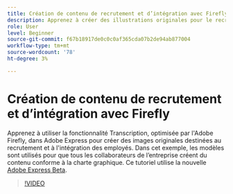 ```yaml
---
title: Création de contenu de recrutement et d’intégration avec Firefly
description: Apprenez à créer des illustrations originales pour le recrutement des employés et le contenu d'intégration
role: User
level: Beginner
source-git-commit: f67b18917de0c0c0af365cda07b2de94ab877004
workflow-type: tm+mt
source-wordcount: '78'
ht-degree: 3%

---
```


# Création de contenu de recrutement et d’intégration avec Firefly

Apprenez à utiliser la fonctionnalité Transcription, optimisée par l&#39;Adobe Firefly, dans Adobe Express pour créer des images originales destinées au recrutement et à l&#39;intégration des employés. Dans cet exemple, les modèles sont utilisés pour que tous les collaborateurs de l’entreprise créent du contenu conforme à la charte graphique. Ce tutoriel utilise la nouvelle [Adobe Express Beta](https://www.adobe.com/express/).

>[!VIDEO](https://video.tv.adobe.com/v/3422411?quality=12&learn=on&hidetitle=true)